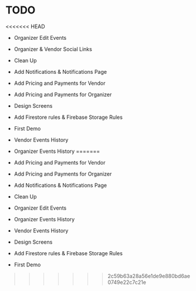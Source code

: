 # TODO

<<<<<<< HEAD
- Organizer Edit Events
- Organizer & Vendor Social Links
- Clean Up

- Add Notifications & Notifications Page
- Add Pricing and Payments for Vendor
- Add Pricing and Payments for Organizer
- Design Screens
- Add Firestore rules & Firebase Storage Rules
- First Demo

- Vendor Events History
- Organizer Events History
=======
- Add Pricing and Payments for Vendor
- Add Pricing and Payments for Organizer
- Add Notifications & Notifications Page
- Clean Up

- Organizer Edit Events
- Organizer Events History
- Vendor Events History
- Design Screens
- Add Firestore rules & Firebase Storage Rules
- First Demo
>>>>>>> 2c59b63a28a56e1de9e880bd6ae0749e22c7c21e
